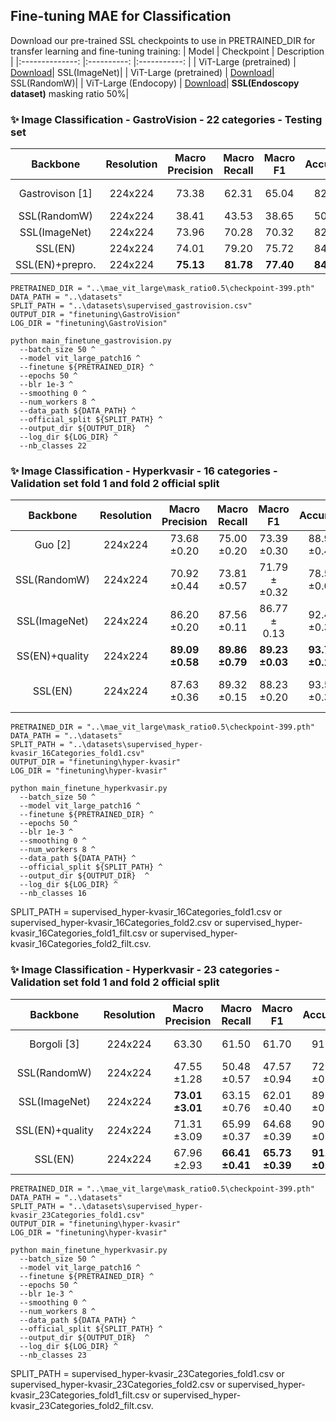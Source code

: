## Fine-tuning MAE for Classification

Download our pre-trained SSL checkpoints to use in PRETRAINED_DIR for transfer learning and fine-tuning training:
| Model                  | Checkpoint                        | Description               |
|:--------------:        |:----------:                       |:-----------:              |
| ViT-Large (pretrained) | [Download](https://drive.google.com/uc?id=1rdBKa4vV9vtrASuMtnH3-26V0DvjF7kd)| SSL(ImageNet)|
| ViT-Large (pretrained) | [Download](https://drive.google.com/uc?id=1-9gRPPb_3LnXXd8nV4kG9WxrIFlMKCm3)| SSL(RandomW)| 
| ViT-Large (Endocopy) | [Download](https://drive.google.com/uc?id=1zfOa9G7ZYxtqNM-z7gm5kxVNIg2b0nsJ)| **SSL(Endoscopy dataset)** masking ratio 50%|

### ✨ Image Classification - GastroVision - 22 categories - Testing set

| Backbone       | Resolution |Macro Precision | Macro Recall | Macro F1 | Accuracy | ACC   | Checkpoint   |
|:--------------:|:----------:|:-----------:   |:------------:|:--------:|:--------:|:-----:|:-----:|
| Gastrovison [1]| 224x224    | 73.38          | 62.31        | 65.04    | 82.03    | 79.89 | **see reference**   |
| SSL(RandomW)     | 224x224    | 38.41         | 43.53        | 38.65     | 50.06    | 45.98 |[Download](https://drive.google.com/uc?id=15CQuQZgpaRgH3yJ35MtHx6_ve4eSBaen)| SSL(ImageNet)   |
| SSL(ImageNet)     | 224x224    | 73.96         | 70.28        | 70.32   | 82.72    | 80.74 |[Download](https://drive.google.com/uc?id=1y37dLMDrTjMudkGM8XnnwpDIk5jtx3UL)   |
| SSL(EN)     | 224x224    | 74.01          | 79.20        | 75.72    | 84.44    | 82.78 |[Download](https://drive.google.com/uc?id=1pumFg8Q-78RrSJof05GGUCGiuVheRGiT)   |
| SSL(EN)+prepro.     | 224x224    | **75.13**         | **81.78**        | **77.40**    | **84.63**    | **83.02** |[Download](https://drive.google.com/uc?id=1jLPsxvXSFZBiYeoQqptQv3rT9V0pS1h6)    |

```
PRETRAINED_DIR = "..\mae_vit_large\mask_ratio0.5\checkpoint-399.pth"
DATA_PATH = "..\datasets"
SPLIT_PATH = "..\datasets\supervised_gastrovision.csv"
OUTPUT_DIR = "finetuning\GastroVision"
LOG_DIR = "finetuning\GastroVision" 

python main_finetune_gastrovision.py
  --batch_size 50 ^
  --model vit_large_patch16 ^
  --finetune ${PRETRAINED_DIR} ^
  --epochs 50 ^
  --blr 1e-3 ^
  --smoothing 0 ^
  --num_workers 8 ^
  --data_path ${DATA_PATH} ^
  --official_split ${SPLIT_PATH} ^
  --output_dir ${OUTPUT_DIR}  ^
  --log_dir ${LOG_DIR} ^
  --nb_classes 22
```

### ✨ Image Classification - Hyperkvasir - 16 categories - Validation set fold 1 and fold 2 **official split**

| Backbone       | Resolution |Macro Precision | Macro Recall | Macro F1     | Accuracy    | MCC   |Checkpoint   |
|:--------------:|:----------:|:--------------:|:--------:    |:------------:|:-----------:|:-----:|:-----:|
| Guo [2]        | 224x224    | 73.68 ±0.20   | 75.00 ±0.20 | 73.39 ±0.30 | 88.92 ±0.40| -     |view the paper     |
| SSL(RandomW)     | 224x224    | 70.92 ±0.44    | 73.81 ±0.57  | 71.79 ± ±0.32 | 78.57 ±0.05| 76.80 ±0.11|[fold1](https://drive.google.com/uc?id=15nkD62j7ySGil-6LiYEdfJ_vxIcOkgrh) [fold2](https://drive.google.com/uc?id=1L-AfJFUJLV1-0PEKnNx_wfjG5lmYVCAe)    |
| SSL(ImageNet)    | 224x224    | 86.20 ±0.20   | 87.56 ±0.11  | 86.77 ± 0.13 | 92.49 ±0.33| 91.83 ±0.36|[fold1](https://drive.google.com/uc?id=1LeuSLtjY_tJgBfmJal57ckSOkJu5qaXB) [fold2](https://drive.google.com/uc?id=1eJ9pB2Uwbz421ze3TkkfYEgc-NUoD7s5)     |
| SS(EN)+quality     | 224x224    | **89.09 ±0.58**   | **89.86 ±0.79**  | **89.23 ±0.03** | **93.74 ±0.11**| **93.19 ±0.12**|a b    |
| SSL(EN)     | 224x224    | 87.63 ±0.36   | 89.32 ±0.15  | 88.23 ±0.20 | 93.50 ±0.30| 92.94 ± 0.33|[fold1](https://drive.google.com/uc?id=14k8j0ejzLSHdpY3VrL7AQ6bSZGoynNJc) [fold2](https://drive.google.com/uc?id=1ldKddgjg6HNfSdQ0N_scPVhAnVxdQndp)     |


```
PRETRAINED_DIR = "..\mae_vit_large\mask_ratio0.5\checkpoint-399.pth"
DATA_PATH = "..\datasets"
SPLIT_PATH = "..\datasets\supervised_hyper-kvasir_16Categories_fold1.csv" 
OUTPUT_DIR = "finetuning\hyper-kvasir"
LOG_DIR = "finetuning\hyper-kvasir" 

python main_finetune_hyperkvasir.py
  --batch_size 50 ^
  --model vit_large_patch16 ^
  --finetune ${PRETRAINED_DIR} ^
  --epochs 50 ^
  --blr 1e-3 ^
  --smoothing 0 ^
  --num_workers 8 ^
  --data_path ${DATA_PATH} ^
  --official_split ${SPLIT_PATH} ^
  --output_dir ${OUTPUT_DIR}  ^
  --log_dir ${LOG_DIR} ^
  --nb_classes 16
```
SPLIT_PATH = supervised_hyper-kvasir_16Categories_fold1.csv or supervised_hyper-kvasir_16Categories_fold2.csv or supervised_hyper-kvasir_16Categories_fold1_filt.csv or supervised_hyper-kvasir_16Categories_fold2_filt.csv. 


### ✨ Image Classification - Hyperkvasir - 23 categories - Validation set fold 1 and fold 2 **official split**

| Backbone       | Resolution |Macro Precision | Macro Recall | Macro F1    | Accuracy    | MCC   | MCC   |
|:--------------:|:----------:|:--------------:|:--------:    |:-----------:|:-----------:|:-----:|:-----:|
| Borgoli [3]    | 224x224    | 63.30          | 61.50        | 61.70       | 91.00       | 90.20        |view paper        |
| SSL(RandomW)     | 224x224    | 47.55 ±1.28   | 50.48 ±0.57 | 47.57 ±0.94| 72.16 ±0.45| 70.08 ±0.55 |[fold1](https://drive.google.com/uc?id=1wI8tQmozR8K3Ye8veUfATjciYd8mctu3) [fold2](https://drive.google.com/uc?id=1io8Zg7Exa7ep--Un5ZW8P7p0L9mdyUsI)        |
| SSL(ImageNet)    | 224x224    | **73.01 ±3.01**    | 63.15 ±0.76 | 62.01 ±0.40| 89.64 ±0.31| 88.77 ±0.33 |[fold1](https://drive.google.com/uc?id=1wI8tQmozR8K3Ye8veUfATjciYd8mctu3) [fold2](https://drive.google.com/uc?id=1L4ptZCYz-NS1rmXoymzg4G1SucC2gQJe)        |
| SSL(EN)+quality     | 224x224    | 71.31 ±3.09   | 65.99 ±0.37 | 64.68 ±0.39 | 90.85 ±0.67| 90.11 ±0.71 |[fold1](https://drive.google.com/uc?id=1cyhJjvJqDPkw99ZF1fg1d5M26hjlZ8Bb) [fold2](https://drive.google.com/uc?id=1ohK0MgfzfiYzwp97KPU2h0gJhwJJuLKJ)|
| SSL(EN)     | 224x224    | 67.96 ±2.93   | **66.41 ±0.41** | **65.73 ±0.39**| **91.00 ±0.04** | **90.25 ±0.04** |[fold1](https://drive.google.com/uc?id=1sVb09fUy-Aj55xgP11WwV8o6bujhia12) [fold2](https://drive.google.com/uc?id=166CrTd7tOhhvNA1X7PyPdoQdFRdIa-aR) | 


```
PRETRAINED_DIR = "..\mae_vit_large\mask_ratio0.5\checkpoint-399.pth"
DATA_PATH = "..\datasets"
SPLIT_PATH = "..\datasets\supervised_hyper-kvasir_23Categories_fold1.csv" 
OUTPUT_DIR = "finetuning\hyper-kvasir"
LOG_DIR = "finetuning\hyper-kvasir" 

python main_finetune_hyperkvasir.py
  --batch_size 50 ^
  --model vit_large_patch16 ^
  --finetune ${PRETRAINED_DIR} ^
  --epochs 50 ^
  --blr 1e-3 ^
  --smoothing 0 ^
  --num_workers 8 ^
  --data_path ${DATA_PATH} ^
  --official_split ${SPLIT_PATH} ^
  --output_dir ${OUTPUT_DIR}  ^
  --log_dir ${LOG_DIR} ^
  --nb_classes 23
```

SPLIT_PATH = supervised_hyper-kvasir_23Categories_fold1.csv or supervised_hyper-kvasir_23Categories_fold2.csv or supervised_hyper-kvasir_23Categories_fold1_filt.csv or supervised_hyper-kvasir_23Categories_fold2_filt.csv. 
